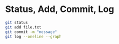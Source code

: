 # Status, Add, Commit, Log

```bash
git status
git add file.txt
git commit -m "message"
git log --oneline --graph
```
